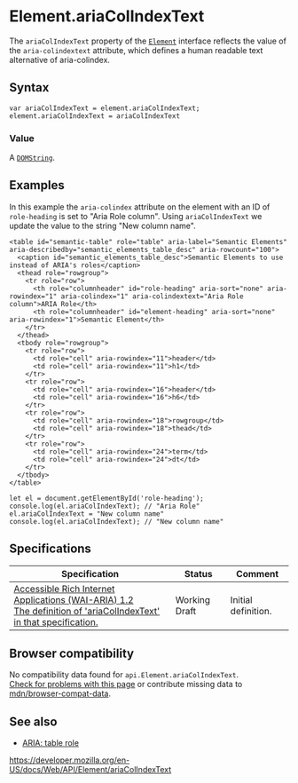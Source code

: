# Element.ariaColIndexText

The `ariaColIndexText` property of the [`Element`](../element) interface reflects the value of the `aria-colindextext` attribute, which defines a human readable text alternative of aria-colindex.

## Syntax

    var ariaColIndexText = element.ariaColIndexText;
    element.ariaColIndexText = ariaColIndexText

### Value

A [`DOMString`](../domstring).

## Examples

In this example the `aria-colindex` attribute on the element with an ID of `role-heading` is set to "Aria Role column". Using `ariaColIndexText` we update the value to the string "New column name".

    <table id="semantic-table" role="table" aria-label="Semantic Elements" aria-describedby="semantic_elements_table_desc" aria-rowcount="100">
      <caption id="semantic_elements_table_desc">Semantic Elements to use instead of ARIA's roles</caption>
      <thead role="rowgroup">
        <tr role="row">
          <th role="columnheader" id="role-heading" aria-sort="none" aria-rowindex="1" aria-colindex="1" aria-colindextext="Aria Role column">ARIA Role</th>
          <th role="columnheader" id="element-heading" aria-sort="none" aria-rowindex="1">Semantic Element</th>
        </tr>
      </thead>
      <tbody role="rowgroup">
        <tr role="row">
          <td role="cell" aria-rowindex="11">header</td>
          <td role="cell" aria-rowindex="11">h1</td>
        </tr>
        <tr role="row">
          <td role="cell" aria-rowindex="16">header</td>
          <td role="cell" aria-rowindex="16">h6</td>
        </tr>
        <tr role="row">
          <td role="cell" aria-rowindex="18">rowgroup</td>
          <td role="cell" aria-rowindex="18">thead</td>
        </tr>
        <tr role="row">
          <td role="cell" aria-rowindex="24">term</td>
          <td role="cell" aria-rowindex="24">dt</td>
        </tr>
      </tbody>
    </table>

    let el = document.getElementById('role-heading');
    console.log(el.ariaColIndexText); // "Aria Role"
    el.ariaColIndexText = "New column name"
    console.log(el.ariaColIndexText); // "New column name"

## Specifications

<table><thead><tr class="header"><th>Specification</th><th>Status</th><th>Comment</th></tr></thead><tbody><tr class="odd"><td><a href="https://www.w3.org/TR/wai-aria-1.2/#dom-ariamixin-ariacolindextext">Accessible Rich Internet Applications (WAI-ARIA) 1.2<br />
<span class="small">The definition of 'ariaColIndexText' in that specification.</span></a></td><td><span class="spec-wd">Working Draft</span></td><td>Initial definition.</td></tr></tbody></table>

## Browser compatibility

No compatibility data found for `api.Element.ariaColIndexText`.  
[Check for problems with this page](#on-github) or contribute missing data to [mdn/browser-compat-data](https://github.com/mdn/browser-compat-data).

## See also

- [ARIA: table role](https://developer.mozilla.org/en-US/docs/Web/Accessibility/ARIA/Roles/Table_Role)

<a href="https://developer.mozilla.org/en-US/docs/Web/API/Element/ariaColIndexText" class="_attribution-link">https://developer.mozilla.org/en-US/docs/Web/API/Element/ariaColIndexText</a>
